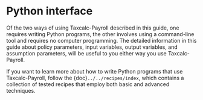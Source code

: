 Python interface
================

Of the two ways of using Taxcalc-Payroll described in this guide, one requires writing Python programs, the other involves using a command-line tool and requires no computer programming. The detailed information in this guide about policy parameters, input variables, output variables, and assumption parameters, will be useful to you either way you use Taxcalc-Payroll.

If you want to learn more about how to write Python programs that use Taxcalc-Payroll, follow the {doc}`../../recipes/index`, which contains a collection of tested recipes that employ both basic and advanced techniques.